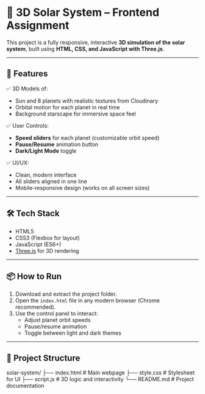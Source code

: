 # 🌌 3D Solar System – Frontend Assignment

This project is a fully responsive, interactive **3D simulation of the solar system**, built using **HTML, CSS, and JavaScript with Three.js**.

---

## 🚀 Features

✅ 3D Models of:
- Sun and 8 planets with realistic textures from Cloudinary  
- Orbital motion for each planet in real time  
- Background starscape for immersive space feel

✅ User Controls:
- **Speed sliders** for each planet (customizable orbit speed)
- **Pause/Resume** animation button
- **Dark/Light Mode** toggle

✅ UI/UX:
- Clean, modern interface
- All sliders aligned in one line
- Mobile-responsive design (works on all screen sizes)

---

## 🛠️ Tech Stack

- HTML5
- CSS3 (Flexbox for layout)
- JavaScript (ES6+)
- [Three.js](https://threejs.org/) for 3D rendering

---

## 📦 How to Run

1. Download and extract the project folder.
2. Open the `index.html` file in any modern browser (Chrome recommended).
3. Use the control panel to interact:
   - Adjust planet orbit speeds
   - Pause/resume animation
   - Toggle between light and dark themes

---

## 📁 Project Structure

solar-system/
├── index.html # Main webpage
├── style.css # Stylesheet for UI
├── script.js # 3D logic and interactivity
└── README.md # Project documentation